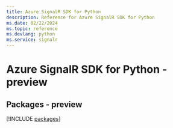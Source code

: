 ```yaml
---
title: Azure SignalR SDK for Python
description: Reference for Azure SignalR SDK for Python
ms.date: 02/22/2024
ms.topic: reference
ms.devlang: python
ms.service: signalr
---
```

# Azure SignalR SDK for Python - preview
## Packages - preview
[!INCLUDE [packages](signalr-index.md)]